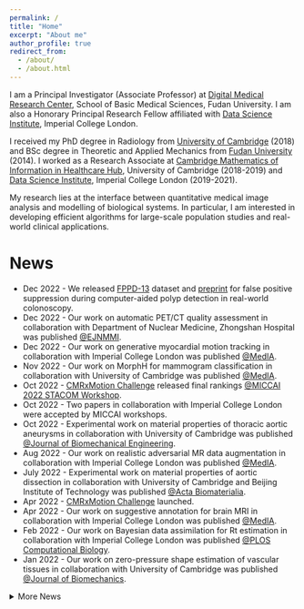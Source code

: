 ```yaml
---
permalink: /
title: "Home"
excerpt: "About me"
author_profile: true
redirect_from:
  - /about/
  - /about.html
---
```


I am a Principal Investigator (Associate Professor) at [Digital Medical Research Center](https://miccai.fudan.edu.cn/), School of Basic Medical Sciences, Fudan University. I am also a Honorary Principal Research Fellow affiliated with [Data Science Institute](https://www.imperial.ac.uk/data-science/), Imperial College London.

I received my PhD degree in Radiology from [University of Cambridge](https://www.cam.ac.uk/) (2018) and BSc degree in Theoretic and Applied Mechanics from [Fudan University](https://www.fudan.edu.cn/main.htm) (2014). I worked as a Research Associate at [Cambridge Mathematics of Information in Healthcare Hub](https://www.cmih.maths.cam.ac.uk/), University of Cambridge (2018-2019) and [Data Science Institute](https://www.imperial.ac.uk/data-science/), Imperial College London (2019-2021).

My research lies at the interface between quantitative medical image analysis and modelling of biological systems. In particular, I am interested in developing efficient algorithms for large-scale population studies and real-world clinical applications.

News
=====
- Dec 2022 - We released [FPPD-13](https://endoboost.miccai.cloud/EndoBoost_FPPD13/) dataset and [preprint](https://arxiv.org/abs/2212.12204) for false positive suppression during computer-aided polyp detection in real-world colonoscopy.
- Dec 2022 - Our work on automatic PET/CT quality assessment in collaboration with Department of Nuclear Medicine, Zhongshan Hospital was published [@EJNMMI](https://link.springer.com/article/10.1007/s00259-022-06078-z).
- Dec 2022 - Our work on generative myocardial motion tracking in collaboration with Imperial College London was published [@MedIA](https://www.sciencedirect.com/science/article/pii/S1361841522003103).
- Nov 2022 - Our work on MorphH for mammogram classification in collaboration with University of Cambridge was published [@MedIA](https://www.sciencedirect.com/science/article/pii/S1361841522002468).
- Oct 2022 - [CMRxMotion Challenge](http://cmr.miccai.cloud) released final rankings [@MICCAI 2022 STACOM Workshop](https://stacom.github.io/stacom2022/).
- Oct 2022 - Two papers in collaboration with Imperial College London were accepted by MICCAI workshops.
- Oct 2022 - Experimental work on material properties of thoracic aortic aneurysms in collaboration with University of Cambridge was published [@Journal of Biomechanical Engineering](https://asmedigitalcollection.asme.org/biomechanical/article/144/10/101001/1139387/Association-of-Collagen-Elastin-Glycosaminoglycans).
- Aug 2022 - Our work on realistic adversarial MR data augmentation in collaboration with Imperial College London was published [@MedIA](https://www.sciencedirect.com/science/article/pii/S1361841522002304).
- July 2022 - Experimental work on material properties of aortic dissection in collaboration with University of Cambridge and Beijing Institute of Technology was published [@Acta Biomaterialia](https://www.sciencedirect.com/science/article/pii/S1742706122001799).
- Apr 2022 - [CMRxMotion Challenge](http://cmr.miccai.cloud) launched.
- Apr 2022 - Our work on suggestive annotation for brain MRI in collaboration with Imperial College London was published [@MedIA](https://www.sciencedirect.com/science/article/pii/S1361841522000263).
- Feb 2022 - Our work on Bayesian data assimilation for Rt estimation in collaboration with Imperial College London was published [@PLOS Computational Biology](https://journals.plos.org/ploscompbiol/article?id=10.1371/journal.pcbi.1009807).
- Jan 2022 - Our work on zero-pressure shape estimation of vascular tissues in collaboration with University of Cambridge was published [@Journal of Biomechanics](https://www.sciencedirect.com/science/article/pii/S0021929021006618).

<details markdown=1>
<summary>More News</summary>
- Dec 2021 - Our work on patient-specific FSI analysis for bicuspid aortic valve in collaboration with University of Cambridge and Fuwai Hospital was published [@Journal of Biomechanics](https://www.sciencedirect.com/science/article/pii/S0021929021005674).

</details>




<!-- Medical Image Analysis, Biomechanics, Healthcare Big Data -->

<!--
This is the front page of a website that is powered by the [academicpages template](https://github.com/academicpages/academicpages.github.io) and hosted on GitHub pages. [GitHub pages](https://pages.github.com) is a free service in which websites are built and hosted from code and data stored in a GitHub repository, automatically updating when a new commit is made to the respository. This template was forked from the [Minimal Mistakes Jekyll Theme](https://mmistakes.github.io/minimal-mistakes/) created by Michael Rose, and then extended to support the kinds of content that academics have: publications, talks, teaching, a portfolio, blog posts, and a dynamically-generated CV. You can fork [this repository](https://github.com/academicpages/academicpages.github.io) right now, modify the configuration and markdown files, add your own PDFs and other content, and have your own site for free, with no ads! An older version of this template powers my own personal website at [stuartgeiger.com](http://stuartgeiger.com), which uses [this Github repository](https://github.com/staeiou/staeiou.github.io).

A data-driven personal website
======
Like many other Jekyll-based GitHub Pages templates, academicpages makes you separate the website's content from its form. The content & metadata of your website are in structured markdown files, while various other files constitute the theme, specifying how to transform that content & metadata into HTML pages. You keep these various markdown (.md), YAML (.yml), HTML, and CSS files in a public GitHub repository. Each time you commit and push an update to the repository, the [GitHub pages](https://pages.github.com/) service creates static HTML pages based on these files, which are hosted on GitHub's servers free of charge.

Many of the features of dynamic content management systems (like Wordpress) can be achieved in this fashion, using a fraction of the computational resources and with far less vulnerability to hacking and DDoSing. You can also modify the theme to your heart's content without touching the content of your site. If you get to a point where you've broken something in Jekyll/HTML/CSS beyond repair, your markdown files describing your talks, publications, etc. are safe. You can rollback the changes or even delete the repository and start over -- just be sure to save the markdown files! Finally, you can also write scripts that process the structured data on the site, such as [this one](https://github.com/academicpages/academicpages.github.io/blob/master/talkmap.ipynb) that analyzes metadata in pages about talks to display [a map of every location you've given a talk](https://academicpages.github.io/talkmap.html).

Getting started
======
1. Register a GitHub account if you don't have one and confirm your e-mail (required!)
1. Fork [this repository](https://github.com/academicpages/academicpages.github.io) by clicking the "fork" button in the top right.
1. Go to the repository's settings (rightmost item in the tabs that start with "Code", should be below "Unwatch"). Rename the repository "[your GitHub username].github.io", which will also be your website's URL.
1. Set site-wide configuration and create content & metadata (see below -- also see [this set of diffs](http://archive.is/3TPas) showing what files were changed to set up [an example site](https://getorg-testacct.github.io) for a user with the username "getorg-testacct")
1. Upload any files (like PDFs, .zip files, etc.) to the files/ directory. They will appear at https://[your GitHub username].github.io/files/example.pdf.  
1. Check status by going to the repository settings, in the "GitHub pages" section

Site-wide configuration
------
The main configuration file for the site is in the base directory in [_config.yml](https://github.com/academicpages/academicpages.github.io/blob/master/_config.yml), which defines the content in the sidebars and other site-wide features. You will need to replace the default variables with ones about yourself and your site's github repository. The configuration file for the top menu is in [_data/navigation.yml](https://github.com/academicpages/academicpages.github.io/blob/master/_data/navigation.yml). For example, if you don't have a portfolio or blog posts, you can remove those items from that navigation.yml file to remove them from the header.

Create content & metadata
------
For site content, there is one markdown file for each type of content, which are stored in directories like _publications, _talks, _posts, _teaching, or _pages. For example, each talk is a markdown file in the [_talks directory](https://github.com/academicpages/academicpages.github.io/tree/master/_talks). At the top of each markdown file is structured data in YAML about the talk, which the theme will parse to do lots of cool stuff. The same structured data about a talk is used to generate the list of talks on the [Talks page](https://academicpages.github.io/talks), each [individual page](https://academicpages.github.io/talks/2012-03-01-talk-1) for specific talks, the talks section for the [CV page](https://academicpages.github.io/cv), and the [map of places you've given a talk](https://academicpages.github.io/talkmap.html) (if you run this [python file](https://github.com/academicpages/academicpages.github.io/blob/master/talkmap.py) or [Jupyter notebook](https://github.com/academicpages/academicpages.github.io/blob/master/talkmap.ipynb), which creates the HTML for the map based on the contents of the _talks directory).

**Markdown generator**

I have also created [a set of Jupyter notebooks](https://github.com/academicpages/academicpages.github.io/tree/master/markdown_generator
) that converts a CSV containing structured data about talks or presentations into individual markdown files that will be properly formatted for the academicpages template. The sample CSVs in that directory are the ones I used to create my own personal website at stuartgeiger.com. My usual workflow is that I keep a spreadsheet of my publications and talks, then run the code in these notebooks to generate the markdown files, then commit and push them to the GitHub repository.

How to edit your site's GitHub repository
------
Many people use a git client to create files on their local computer and then push them to GitHub's servers. If you are not familiar with git, you can directly edit these configuration and markdown files directly in the github.com interface. Navigate to a file (like [this one](https://github.com/academicpages/academicpages.github.io/blob/master/_talks/2012-03-01-talk-1.md) and click the pencil icon in the top right of the content preview (to the right of the "Raw | Blame | History" buttons). You can delete a file by clicking the trashcan icon to the right of the pencil icon. You can also create new files or upload files by navigating to a directory and clicking the "Create new file" or "Upload files" buttons.

Example: editing a markdown file for a talk
![Editing a markdown file for a talk](/images/editing-talk.png)

For more info
------
More info about configuring academicpages can be found in [the guide](https://academicpages.github.io/markdown/). The [guides for the Minimal Mistakes theme](https://mmistakes.github.io/minimal-mistakes/docs/configuration/) (which this theme was forked from) might also be helpful. -->
